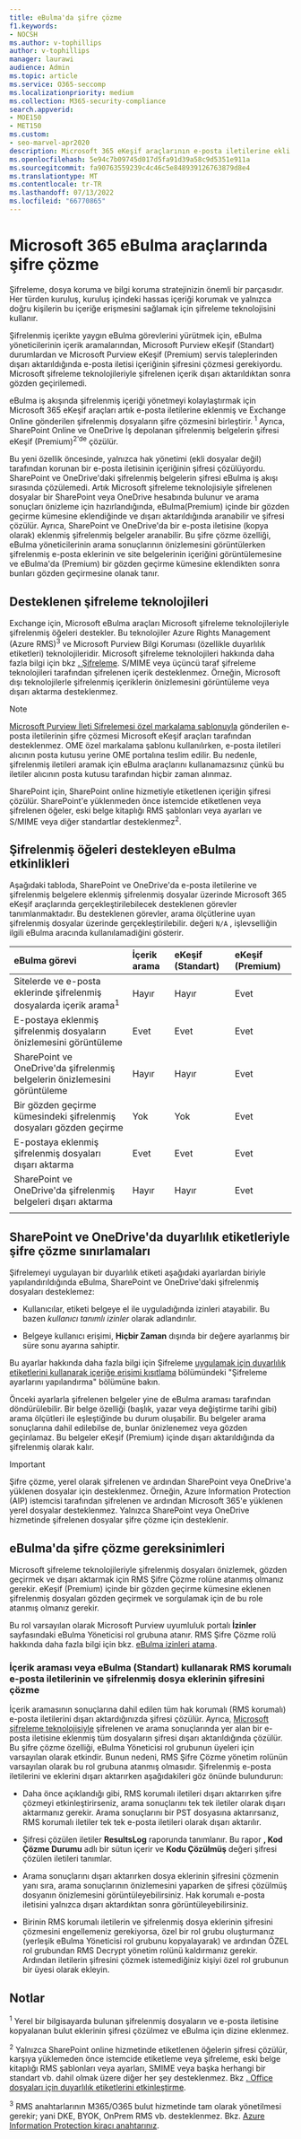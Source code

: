 ```yaml
---
title: eBulma'da şifre çözme
f1.keywords:
- NOCSH
ms.author: v-tophillips
author: v-tophillips
manager: laurawi
audience: Admin
ms.topic: article
ms.service: O365-seccomp
ms.localizationpriority: medium
ms.collection: M365-security-compliance
search.appverid:
- MOE150
- MET150
ms.custom:
- seo-marvel-apr2020
description: Microsoft 365 eKeşif araçlarının e-posta iletilerine ekli ve SharePoint Online ile OneDrive İş depolanan şifrelenmiş belgeleri nasıl işlediği hakkında bilgi edinin.
ms.openlocfilehash: 5e94c7b09745d017d5fa91d39a58c9d5351e911a
ms.sourcegitcommit: fa90763559239c4c46c5e848939126763879d8e4
ms.translationtype: MT
ms.contentlocale: tr-TR
ms.lasthandoff: 07/13/2022
ms.locfileid: "66770865"
---
```

# <a name="decryption-in-microsoft-365-ediscovery-tools"></a>Microsoft 365 eBulma araçlarında şifre çözme

Şifreleme, dosya koruma ve bilgi koruma stratejinizin önemli bir parçasıdır. Her türden kuruluş, kuruluş içindeki hassas içeriği korumak ve yalnızca doğru kişilerin bu içeriğe erişmesini sağlamak için şifreleme teknolojisini kullanır.

Şifrelenmiş içerikte yaygın eBulma görevlerini yürütmek için, eBulma yöneticilerinin içerik aramalarından, Microsoft Purview eKeşif (Standart) durumlardan ve Microsoft Purview eKeşif (Premium) servis taleplerinden dışarı aktarıldığında e-posta iletisi içeriğinin şifresini çözmesi gerekiyordu. Microsoft şifreleme teknolojileriyle şifrelenen içerik dışarı aktarıldıktan sonra gözden geçirilemedi.

eBulma iş akışında şifrelenmiş içeriği yönetmeyi kolaylaştırmak için Microsoft 365 eKeşif araçları artık e-posta iletilerine eklenmiş ve Exchange Online gönderilen şifrelenmiş dosyaların şifre çözmesini birleştirir.<sup> 1</sup> Ayrıca, SharePoint Online ve OneDrive İş depolanan şifrelenmiş belgelerin şifresi eKeşif (Premium)<sup>2'de</sup> çözülür.

Bu yeni özellik öncesinde, yalnızca hak yönetimi (ekli dosyalar değil) tarafından korunan bir e-posta iletisinin içeriğinin şifresi çözülüyordu. SharePoint ve OneDrive'daki şifrelenmiş belgelerin şifresi eBulma iş akışı sırasında çözülemedi. Artık Microsoft şifreleme teknolojisiyle şifrelenen dosyalar bir SharePoint veya OneDrive hesabında bulunur ve arama sonuçları önizleme için hazırlandığında, eBulma(Premium) içinde bir gözden geçirme kümesine eklendiğinde ve dışarı aktarıldığında aranabilir ve şifresi çözülür. Ayrıca, SharePoint ve OneDrive'da bir e-posta iletisine (kopya olarak) eklenmiş şifrelenmiş belgeler aranabilir. Bu şifre çözme özelliği, eBulma yöneticilerinin arama sonuçlarının önizlemesini görüntülerken şifrelenmiş e-posta eklerinin ve site belgelerinin içeriğini görüntülemesine ve eBulma'da (Premium) bir gözden geçirme kümesine eklendikten sonra bunları gözden geçirmesine olanak tanır.

## <a name="supported-encryption-technologies"></a>Desteklenen şifreleme teknolojileri

Exchange için, Microsoft eBulma araçları Microsoft şifreleme teknolojileriyle şifrelenmiş öğeleri destekler. Bu teknolojiler Azure Rights Management (Azure RMS)<sup>3</sup> ve Microsoft Purview Bilgi Koruması (özellikle duyarlılık etiketleri) teknolojileridir. Microsoft şifreleme teknolojileri hakkında daha fazla bilgi için bkz [. Şifreleme](encryption.md). S/MIME veya üçüncü taraf şifreleme teknolojileri tarafından şifrelenen içerik desteklenmez. Örneğin, Microsoft dışı teknolojilerle şifrelenmiş içeriklerin önizlemesini görüntüleme veya dışarı aktarma desteklenmez.

> [!NOTE]
> [Microsoft Purview İleti Şifrelemesi özel markalama şablonuyla](add-your-organization-brand-to-encrypted-messages.md) gönderilen e-posta iletilerinin şifre çözmesi Microsoft eKeşif araçları tarafından desteklenmez. OME özel markalama şablonu kullanılırken, e-posta iletileri alıcının posta kutusu yerine OME portalına teslim edilir. Bu nedenle, şifrelenmiş iletileri aramak için eBulma araçlarını kullanamazsınız çünkü bu iletiler alıcının posta kutusu tarafından hiçbir zaman alınmaz.

SharePoint için, SharePoint online hizmetiyle etiketlenen içeriğin şifresi çözülür. SharePoint'e yüklenmeden önce istemcide etiketlenen veya şifrelenen öğeler, eski belge kitaplığı RMS şablonları veya ayarları ve S/MIME veya diğer standartlar desteklenmez<sup>2</sup>.

## <a name="ediscovery-activities-that-support-encrypted-items"></a>Şifrelenmiş öğeleri destekleyen eBulma etkinlikleri

Aşağıdaki tabloda, SharePoint ve OneDrive'da e-posta iletilerine ve şifrelenmiş belgelere eklenmiş şifrelenmiş dosyalar üzerinde Microsoft 365 eKeşif araçlarında gerçekleştirilebilecek desteklenen görevler tanımlanmaktadır. Bu desteklenen görevler, arama ölçütlerine uyan şifrelenmiş dosyalar üzerinde gerçekleştirilebilir. değeri `N/A` , işlevselliğin ilgili eBulma aracında kullanılamadiğini gösterir.

|eBulma görevi  |İçerik arama  |eKeşif (Standart)  |eKeşif (Premium)  |
|:---------|:---------|:---------|:---------|
|Sitelerde ve e-posta eklerinde şifrelenmiş dosyalarda içerik arama<sup>1</sup>     |Hayır      |Hayır      |Evet      |
|E-postaya eklenmiş şifrelenmiş dosyaların önizlemesini görüntüleme     |Evet      |Evet     |Evet       |
|SharePoint ve OneDrive'da şifrelenmiş belgelerin önizlemesini görüntüleme|Hayır      |Hayır    |Evet       |
|Bir gözden geçirme kümesindeki şifrelenmiş dosyaları gözden geçirme    |Yok      |Yok        | Evet        |
|E-postaya eklenmiş şifrelenmiş dosyaları dışarı aktarma    |Evet       |Evet  |Evet    |
|SharePoint ve OneDrive'da şifrelenmiş belgeleri dışarı aktarma    |Hayır       |Hayır  |Evet    |
|||||

## <a name="decryption-limitations-with-sensitivity-labels-in-sharepoint-and-onedrive"></a>SharePoint ve OneDrive'da duyarlılık etiketleriyle şifre çözme sınırlamaları

Şifrelemeyi uygulayan bir duyarlılık etiketi aşağıdaki ayarlardan biriyle yapılandırıldığında eBulma, SharePoint ve OneDrive'daki şifrelenmiş dosyaları desteklemez:

- Kullanıcılar, etiketi belgeye el ile uyguladığında izinleri atayabilir. Bu bazen *kullanıcı tanımlı izinler* olarak adlandırılır.

- Belgeye kullanıcı erişimi, **Hiçbir Zaman** dışında bir değere ayarlanmış bir süre sonu ayarına sahiptir.

Bu ayarlar hakkında daha fazla bilgi için Şifreleme [uygulamak için duyarlılık etiketlerini kullanarak içeriğe erişimi kısıtlama](encryption-sensitivity-labels.md#configure-encryption-settings) bölümündeki "Şifreleme ayarlarını yapılandırma" bölümüne bakın.

Önceki ayarlarla şifrelenen belgeler yine de eBulma araması tarafından döndürülebilir. Bir belge özelliği (başlık, yazar veya değiştirme tarihi gibi) arama ölçütleri ile eşleştiğinde bu durum oluşabilir. Bu belgeler arama sonuçlarına dahil edilebilse de, bunlar önizlenemez veya gözden geçirılamaz. Bu belgeler eKeşif (Premium) içinde dışarı aktarıldığında da şifrelenmiş olarak kalır.

> [!IMPORTANT]
> Şifre çözme, yerel olarak şifrelenen ve ardından SharePoint veya OneDrive'a yüklenen dosyalar için desteklenmez. Örneğin, Azure Information Protection (AIP) istemcisi tarafından şifrelenen ve ardından Microsoft 365'e yüklenen yerel dosyalar desteklenmez. Yalnızca SharePoint veya OneDrive hizmetinde şifrelenen dosyalar şifre çözme için desteklenir.

## <a name="requirements-for-decryption-in-ediscovery"></a>eBulma'da şifre çözme gereksinimleri

Microsoft şifreleme teknolojileriyle şifrelenmiş dosyaları önizlemek, gözden geçirmek ve dışarı aktarmak için RMS Şifre Çözme rolüne atanmış olmanız gerekir. eKeşif (Premium) içinde bir gözden geçirme kümesine eklenen şifrelenmiş dosyaları gözden geçirmek ve sorgulamak için de bu role atanmış olmanız gerekir.

Bu rol varsayılan olarak Microsoft Purview uyumluluk portalı **İzinler** sayfasındaki eBulma Yöneticisi rol grubuna atanır. RMS Şifre Çözme rolü hakkında daha fazla bilgi için bkz. [eBulma izinleri atama](assign-ediscovery-permissions.md#rms-decrypt).

### <a name="decrypting-rms-protected-email-messages-and-encrypted-file-attachments-using-content-search-or-ediscovery-standard"></a>İçerik araması veya eBulma (Standart) kullanarak RMS korumalı e-posta iletilerinin ve şifrelenmiş dosya eklerinin şifresini çözme

İçerik aramasının sonuçlarına dahil edilen tüm hak korumalı (RMS korumalı) e-posta iletilerini dışarı aktardığınızda şifresi çözülür. Ayrıca, [Microsoft şifreleme teknolojisiyle](encryption.md) şifrelenen ve arama sonuçlarında yer alan bir e-posta iletisine eklenmiş tüm dosyaların şifresi dışarı aktarıldığında çözülür. Bu şifre çözme özelliği, eBulma Yöneticisi rol grubunun üyeleri için varsayılan olarak etkindir. Bunun nedeni, RMS Şifre Çözme yönetim rolünün varsayılan olarak bu rol grubuna atanmış olmasıdır. Şifrelenmiş e-posta iletilerini ve eklerini dışarı aktarırken aşağıdakileri göz önünde bulundurun:
  
- Daha önce açıklandığı gibi, RMS korumalı iletileri dışarı aktarırken şifre çözmeyi etkinleştirirseniz, arama sonuçlarını tek tek iletiler olarak dışarı aktarmanız gerekir. Arama sonuçlarını bir PST dosyasına aktarırsanız, RMS korumalı iletiler tek tek e-posta iletileri olarak dışarı aktarılır.

- Şifresi çözülen iletiler **ResultsLog** raporunda tanımlanır. Bu rapor **, Kod Çözme Durumu** adlı bir sütun içerir ve **Kodu Çözülmüş** değeri şifresi çözülen iletileri tanımlar.

- Arama sonuçlarını dışarı aktarırken dosya eklerinin şifresini çözmenin yanı sıra, arama sonuçlarının önizlemesini yaparken de şifresi çözülmüş dosyanın önizlemesini görüntüleyebilirsiniz. Hak korumalı e-posta iletisini yalnızca dışarı aktardıktan sonra görüntüleyebilirsiniz.

- Birinin RMS korumalı iletilerin ve şifrelenmiş dosya eklerinin şifresini çözmesini engellemeniz gerekiyorsa, özel bir rol grubu oluşturmanız (yerleşik eBulma Yöneticisi rol grubunu kopyalayarak) ve ardından ÖZEL rol grubundan RMS Decrypt yönetim rolünü kaldırmanız gerekir. Ardından iletilerin şifresini çözmek istemediğiniz kişiyi özel rol grubunun bir üyesi olarak ekleyin.

## <a name="notes"></a>Notlar

<sup>1</sup> Yerel bir bilgisayarda bulunan şifrelenmiş dosyaların ve e-posta iletisine kopyalanan bulut eklerinin şifresi çözülmez ve eBulma için dizine eklenmez. 

<sup>2</sup> Yalnızca SharePoint online hizmetinde etiketlenen öğelerin şifresi çözülür, karşıya yüklemeden önce istemcide etiketleme veya şifreleme, eski belge kitaplığı RMS şablonları veya ayarları, SMIME veya başka herhangi bir standart vb. dahil olmak üzere diğer her şey desteklenmez. Bkz [. Office dosyaları için duyarlılık etiketlerini etkinleştirme](sensitivity-labels-sharepoint-onedrive-files.md).

<sup>3</sup> RMS anahtarlarının M365/O365 bulut hizmetinde tam olarak yönetilmesi gerekir; yani DKE, BYOK, OnPrem RMS vb. desteklenmez. Bkz. [Azure Information Protection kiracı anahtarınız](/azure/information-protection/plan-implement-tenant-key#tenant-root-keys-generated-by-microsoft).
